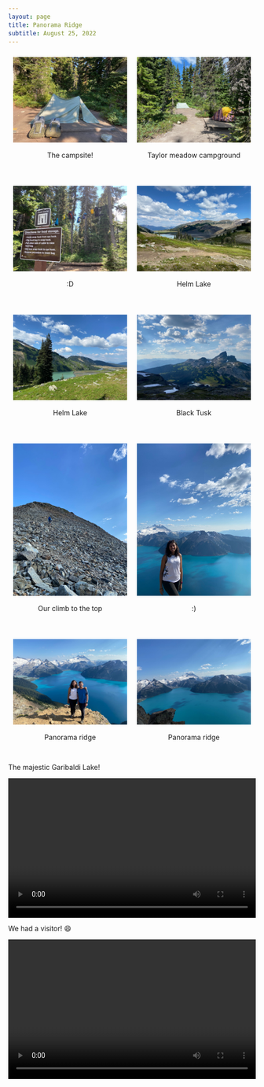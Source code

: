 ```yaml
---
layout: page
title: Panorama Ridge
subtitle: August 25, 2022
---
```


<style>
.image-row {
  display: flex;
  justify-content: center;
  margin-bottom: 20px;
}

.image-column {
  flex: 1;
  text-align: center;
  margin: 10px;
}

.video-container {
  position: relative;
  width: 100%;
  padding-bottom: 56.25%; /* 16:9 aspect ratio */
}

.video-container video {
  position: absolute;
  top: 0;
  left: 0;
  width: 100%;
  height: 100%;
}
</style>

<div class="image-row">
  <div class="image-column">
    <img src="/assets/img/hikes/panorama/2.JPG" alt="Image 1">
    <p>The campsite!</p>
  </div>
  <div class="image-column">
    <img src="/assets/img/hikes/panorama/3.JPG" alt="Image 2">
    <p>Taylor meadow campground</p>
  </div>
</div>

<div class="image-row">
  <div class="image-column">
    <img src="/assets/img/hikes/panorama/4.JPG" alt="Image 3">
    <p>:D</p>
  </div>
  <div class="image-column">
    <img src="/assets/img/hikes/panorama/5.JPG" alt="Image 4">
    <p>Helm Lake</p>
  </div>
</div>

<div class="image-row">
  <div class="image-column">
    <img src="/assets/img/hikes/panorama/6.JPG" alt="Image 3">
    <p>Helm Lake</p>
  </div>
  <div class="image-column">
    <img src="/assets/img/hikes/panorama/7.JPG" alt="Image 4">
    <p>Black Tusk</p>
  </div>
</div>

<div class="image-row">
  <div class="image-column">
    <img src="/assets/img/hikes/panorama/10.JPG" alt="Image 3">
    <p>Our climb to the top</p>
  </div>
  <div class="image-column">
    <img src="/assets/img/hikes/panorama/9.JPG" alt="Image 4">
    <p>:)</p>
  </div>
</div>

<div class="image-row">
  <div class="image-column">
    <img src="/assets/img/hikes/panorama/11.JPG" alt="Image 3">
    <p>Panorama ridge</p>
  </div>
  <div class="image-column">
    <img src="/assets/img/hikes/panorama/8.JPG" alt="Image 4">
    <p>Panorama ridge</p>
  </div>
</div>

The majestic Garibaldi Lake!

<div class="video-container">
  <video controls>
    <source src="/assets/img/hikes/panorama/12.MP4" type="video/mp4">
    Your browser does not support the video tag.
  </video>
</div>

We had a visitor! :smile:

<div class="video-container">
  <video controls>
    <source src="/assets/img/hikes/panorama/13.MP4" type="video/mp4">
    Your browser does not support the video tag.
  </video>
</div>